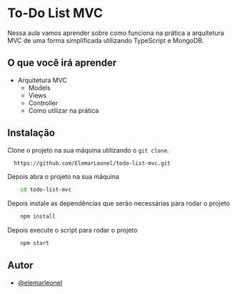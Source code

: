 # To-Do List MVC

Nessa aula vamos aprender sobre como funciona na prática a arquitetura MVC de uma forma simplificada utilizando TypeScript e MongoDB.

## O que você irá aprender

- Arquitetura MVC
  - Models
  - Views
  - Controller
  - Como utilizar na prática

## Instalação

Clone o projeto na sua máquina utilizando o `git clone`.

```bash
  https://github.com/ElemarLeonel/todo-list-mvc.git
```

Depois abra o projeto na sua máquina

```bash
    cd todo-list-mvc
```

Depois instale as dependências que serão necessárias para rodar o projeto

```bash
    npm install
```

Depois execute o script para rodar o projeto

```bash
    npm start
```

## Autor

- [@elemarleonel](https://github.com/ElemarLeonel/)
